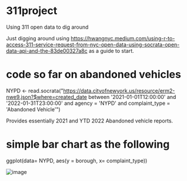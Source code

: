 # 311project
Using 311 open data to dig around


Just digging around using https://hwangnyc.medium.com/using-r-to-access-311-service-request-from-nyc-open-data-using-socrata-open-data-api-and-the-83de00327a8c as a guide to start. 

# code so far on abandoned vehicles 
NYPD <- read.socrata("https://data.cityofnewyork.us/resource/erm2-nwe9.json?$where=created_date between '2021-01-01T12:00:00' and '2022-01-31T23:00:00' and agency = 'NYPD' and complaint_type = 'Abandoned Vehicle'")

Provides essentially 2021 and YTD 2022 Abandoned vehicle reports. 

# simple bar chart as the following

ggplot(data= NYPD, aes(y = borough, x= complaint_type)) 

![image](https://user-images.githubusercontent.com/14792681/151902839-f40eb8a3-7567-4f2e-be3c-c77857514a4b.png)
